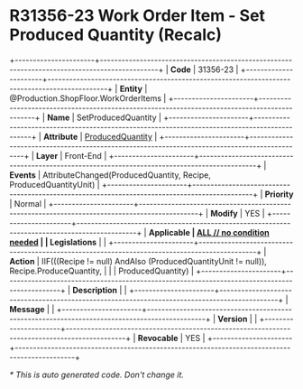 ﻿---
erp.type: front-end-business-rule
erp.entity: Production.ShopFloor.WorkOrderItems
---

# R31356-23 Work Order Item - Set Produced Quantity (Recalc)
+----------------------+----------------------------------------------------------------------------------------------+
| **Code**             | 31356-23                                                                                     |
+----------------------+----------------------------------------------------------------------------------------------+
| **Entity**           | @Production.ShopFloor.WorkOrderItems                                                         |
+----------------------+----------------------------------------------------------------------------------------------+
| **Name**             | SetProducedQuantity                                                                          |
+----------------------+----------------------------------------------------------------------------------------------+
| **Attribute**        | [ProducedQuantity](../entities/Production.ShopFloor.WorkOrderItems.md#producedquantity)      |
+----------------------+----------------------------------------------------------------------------------------------+
| **Layer**            | Front-End                                                                                    |
+----------------------+----------------------------------------------------------------------------------------------+
| **Events**           | AttributeChanged(ProducedQuantity, Recipe, ProducedQuantityUnit)                             |
+----------------------+----------------------------------------------------------------------------------------------+
| **Priority**         | Normal                                                                                       |
+----------------------+----------------------------------------------------------------------------------------------+
| **Modify**           | YES                                                                                          |
+----------------------+----------------------------------------------------------------------------------------------+
| **Applicable         | [ALL // no condition needed](xref:applicable-legislations)                                   |
| Legislations**       |                                                                                              |
+----------------------+----------------------------------------------------------------------------------------------+
| **Action**           | IIF(((Recipe != null) AndAlso (ProducedQuantityUnit != null)), Recipe.ProduceQuantity,       |
|                      | ProducedQuantity)                                                                            |
+----------------------+----------------------------------------------------------------------------------------------+
| **Description**      |                                                                                              |
+----------------------+----------------------------------------------------------------------------------------------+
| **Message**          |                                                                                              |
+----------------------+----------------------------------------------------------------------------------------------+
| **Version**          |                                                                                              |
+----------------------+----------------------------------------------------------------------------------------------+
| **Revocable**        | YES                                                                                          |
+----------------------+----------------------------------------------------------------------------------------------+

*\* This is auto generated code. Don't change it.*

